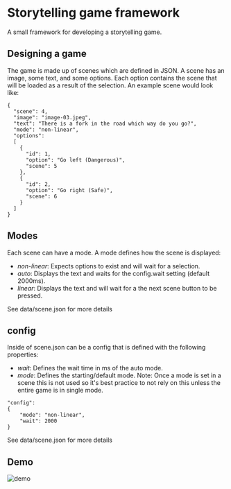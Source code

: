 # Storytelling game framework  
A small framework for developing a storytelling game.  

## Designing a game  
The game is made up of scenes which are defined in JSON. A scene has an image, some text, and some options. Each option contains the scene that will be loaded as a result of the selection. An example scene would look like:    
```
{
  "scene": 4,
  "image": "image-03.jpeg",
  "text": "There is a fork in the road which way do you go?",
  "mode": "non-linear",
  "options":
  [
    {
      "id": 1,
      "option": "Go left (Dangerous)",
      "scene": 5
    },
    {
      "id": 2,
      "option": "Go right (Safe)",
      "scene": 6
    }
  ]
}
```  

## Modes  
Each scene can have a mode. A mode defines how the scene is displayed:  
- *non-linear*: Expects options to exist and will wait for a selection.  
- *auto*: Displays the text and waits for the config.wait setting (default 2000ms).  
- *linear*: Displays the text and will wait for a the next scene button to be pressed.  

See data/scene.json for more details  

## config
Inside of scene.json can be a config that is defined with the following properties:  
- *wait*: Defines the wait time in ms of the auto mode.  
- *mode*: Defines the starting/default mode. Note: Once a mode is set in a scene this is not used so it's best practice to not rely on this unless the entire game is in single mode.  
```
"config":
{
    "mode": "non-linear",
    "wait": 2000
}
```  

See data/scene.json for more details  
## Demo  
![demo](https://media.giphy.com/media/3o8dFljDMg8ub3jWGQ/giphy.gif)
